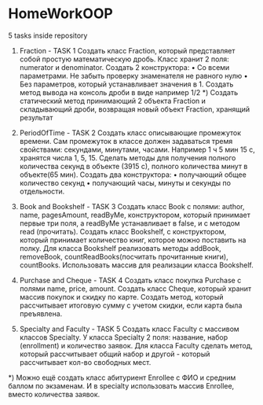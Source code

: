 # HomeWorkOOP
5 tasks inside repository
1) Fraction - TASK 1
    Создать класс Fraction, который представляет собой простую математическую дробь.
   Класс хранит 2 поля: numerator и denominator.
   Создать 2 конструктора:
   • Со всеми параметрами. Не забыть проверку знаменателя не равного нулю
   • Без параметров, который устанавливает значения в 1.
   Создать метод вывода на консоль дроби в виде например 1/2
   *) Создать статический метод принимающий 2 объекта Fraction и складывающий дроби,
   возвращая новый объект Fraction, хранящий результат

2) PeriodOfTime - TASK 2
Создать класс описывающие промежуток времени.
   Сам промежуток в классе должен задаваться тремя свойствами: секундами, минутами, часами.
   Например 1 ч 5 мин 15 с, хранятся числа 1, 5, 15.
   Сделать методы для получения полного количества секунд в объекте (3915 с),
   полного количества минут в объекте(65 мин).
   Создать два конструктора:
   • получающий общее количество секунд
   • получающий часы, минуты и секунды по отдельности.

3) Book and Bookshelf - TASK 3
    Создать класс Book с полями: author, name, pagesAmount, readByMe,
   конструктором, который принимает первые три поля, а readByMe устанавливает в false,
   и с методом read (прочитать). Создать класс Bookshelf, с конструктором,
   который принимает количество книг, которое можно поставить на полку.
   Для класса Bookshelf реализовать методы addBook, removeBook,
   countReadBooks(посчитать прочитанные книги), countBooks.
   Использовать массив для реализации класса Bookshelf.

4) Purchase and Cheque - TASK 4
  Создать класс покупка Purchase с полями name, price, amount.
   Создать класс Cheque, который хранит массив покупок и скидку по карте.
   Создать метод, который рассчитывает итоговую сумму с учетом скидки, если карта была преъявлена.

5)  Specialty and Faculty - TASK 5
    Создать класс Faculty c массивом классов Specialty.
   У класса Specialty 2 поля: название, набор (enrollment) и количество заявок.
   Для класса Faculty сделать метод, который рассчитывает общий
   набор и другой - который рассчитывает кол-во свободных мест.

   *) Можно ещё создать класс абитуриент Enrollee с ФИО и средним баллом по экзаменам.
   И в specialty использовать массив Enrollee, вместо количества заявок.
